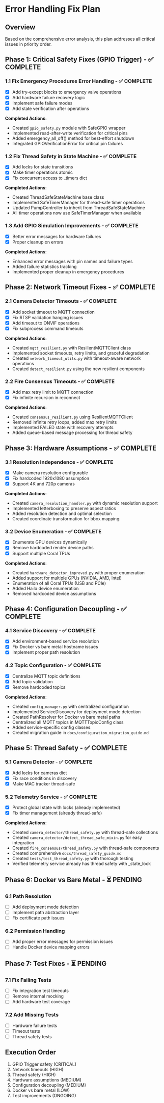 # Error Handling Fix Plan

## Overview
Based on the comprehensive error analysis, this plan addresses all critical issues in priority order.

## Phase 1: Critical Safety Fixes (GPIO Trigger) - ✅ COMPLETE

### 1.1 Fix Emergency Procedures Error Handling - ✅ COMPLETE
- [x] Add try-except blocks to emergency valve operations
- [x] Add hardware failure recovery logic
- [x] Implement safe failure modes
- [x] Add state verification after operations

**Completed Actions:**
- Created `gpio_safety.py` module with SafeGPIO wrapper
- Implemented read-after-write verification for critical pins
- Added emergency_all_off() method for best-effort shutdown
- Integrated GPIOVerificationError for critical pin failures

### 1.2 Fix Thread Safety in State Machine - ✅ COMPLETE
- [x] Add locks for state transitions
- [x] Make timer operations atomic
- [x] Fix concurrent access to _timers dict

**Completed Actions:**
- Created ThreadSafeStateMachine base class
- Implemented SafeTimerManager for thread-safe timer operations
- Updated PumpController to inherit from ThreadSafeStateMachine
- All timer operations now use SafeTimerManager when available

### 1.3 Add GPIO Simulation Improvements - ✅ COMPLETE
- [x] Better error messages for hardware failures
- [x] Proper cleanup on errors

**Completed Actions:**
- Enhanced error messages with pin names and failure types
- Added failure statistics tracking
- Implemented proper cleanup in emergency procedures

## Phase 2: Network Timeout Fixes - ✅ COMPLETE

### 2.1 Camera Detector Timeouts - ✅ COMPLETE
- [x] Add socket timeout to MQTT connection
- [x] Fix RTSP validation hanging issues  
- [x] Add timeout to ONVIF operations
- [x] Fix subprocess command timeouts

**Completed Actions:**
- Created `mqtt_resilient.py` with ResilientMQTTClient class
- Implemented socket timeouts, retry limits, and graceful degradation
- Created `network_timeout_utils.py` with timeout-aware network operations
- Created `detect_resilient.py` using the new resilient components

### 2.2 Fire Consensus Timeouts - ✅ COMPLETE
- [x] Add max retry limit to MQTT connection
- [x] Fix infinite recursion in reconnect

**Completed Actions:**
- Created `consensus_resilient.py` using ResilientMQTTClient
- Removed infinite retry loops, added max retry limits
- Implemented FAILED state with recovery attempts
- Added queue-based message processing for thread safety

## Phase 3: Hardware Assumptions - ✅ COMPLETE

### 3.1 Resolution Independence - ✅ COMPLETE
- [x] Make camera resolution configurable
- [x] Fix hardcoded 1920x1080 assumption
- [x] Support 4K and 720p cameras

**Completed Actions:**
- Created `camera_resolution_handler.py` with dynamic resolution support
- Implemented letterboxing to preserve aspect ratios
- Added resolution detection and optimal selection
- Created coordinate transformation for bbox mapping

### 3.2 Device Enumeration - ✅ COMPLETE
- [x] Enumerate GPU devices dynamically
- [x] Remove hardcoded render device paths  
- [x] Support multiple Coral TPUs

**Completed Actions:**
- Created `hardware_detector_improved.py` with proper enumeration
- Added support for multiple GPUs (NVIDIA, AMD, Intel)
- Enumeration of all Coral TPUs (USB and PCIe)
- Added Hailo device enumeration
- Removed hardcoded device assumptions

## Phase 4: Configuration Decoupling - ✅ COMPLETE

### 4.1 Service Discovery - ✅ COMPLETE
- [x] Add environment-based service resolution
- [x] Fix Docker vs bare metal hostname issues
- [x] Implement proper path resolution

### 4.2 Topic Configuration - ✅ COMPLETE
- [x] Centralize MQTT topic definitions
- [x] Add topic validation
- [x] Remove hardcoded topics

**Completed Actions:**
- Created `config_manager.py` with centralized configuration
- Implemented ServiceDiscovery for deployment mode detection
- Created PathResolver for Docker vs bare metal paths
- Centralized all MQTT topics in MQTTTopicConfig class
- Added service-specific config classes
- Created migration guide in `docs/configuration_migration_guide.md`

## Phase 5: Thread Safety - ✅ COMPLETE

### 5.1 Camera Detector - ✅ COMPLETE
- [x] Add locks for cameras dict
- [x] Fix race conditions in discovery
- [x] Make MAC tracker thread-safe

### 5.2 Telemetry Service - ✅ COMPLETE
- [x] Protect global state with locks (already implemented)
- [x] Fix timer management (already thread-safe)

**Completed Actions:**
- Created `camera_detector/thread_safety.py` with thread-safe collections
- Created `camera_detector/detect_thread_safe_mixin.py` for easy integration
- Created `fire_consensus/thread_safety.py` with thread-safe components
- Created comprehensive `docs/thread_safety_guide.md`
- Created `tests/test_thread_safety.py` with thorough testing
- Verified telemetry service already has thread safety with _state_lock

## Phase 6: Docker vs Bare Metal - ⏳ PENDING

### 6.1 Path Resolution
- [ ] Add deployment mode detection
- [ ] Implement path abstraction layer
- [ ] Fix certificate path issues

### 6.2 Permission Handling
- [ ] Add proper error messages for permission issues
- [ ] Handle Docker device mapping errors

## Phase 7: Test Fixes - ⏳ PENDING

### 7.1 Fix Failing Tests
- [ ] Fix integration test timeouts
- [ ] Remove internal mocking
- [ ] Add hardware test coverage

### 7.2 Add Missing Tests
- [ ] Hardware failure tests
- [ ] Timeout tests
- [ ] Thread safety tests

## Execution Order
1. GPIO Trigger safety (CRITICAL)
2. Network timeouts (HIGH)
3. Thread safety (HIGH)
4. Hardware assumptions (MEDIUM)
5. Configuration decoupling (MEDIUM)
6. Docker vs bare metal (LOW)
7. Test improvements (ONGOING)